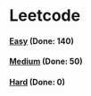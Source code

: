 # Leetcode

<h4><a href="https://github.com/lon-yang/leetcode/blob/master/docs/Easy.md">Easy</a>  (Done: 140)</h4>
<h4><a href="https://github.com/lon-yang/leetcode/blob/master/docs/Medium.md">Medium</a>  (Done: 50)</h4>
<h4><a href="https://github.com/lon-yang/leetcode/blob/master/docs/Hard.md">Hard</a>  (Done: 0)</h4>